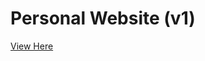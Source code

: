 # Personal Website (v1)

<a href="https://dhyeythumar.github.io/v1/" target="_blank">View Here</a>

